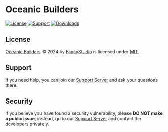# Oceanic Builders

[![License][MITLicenseBadgeURL]][MITLicenseURL]
[![Support][SupportServerBadgeURL]][SupportServerURL]
[![Downloads][DownloadsBadgeURL]][OceanicBuildersRepositoryURL]

## License

[Oceanic Builders][OceanicBuildersRepositoryURL] © 2024 by [FancyStudio][FancyStudioGitHubURL] is licensed under [MIT][MITLicenseURL].

## Support

If you need help, you can join our [Support Server][SupportServerURL] and ask your questions there.

## Security

If you believe you have found a security vulnerability, please **DO NOT make a public issue**, instead, go to our [Support Server][SupportServerURL] and contact the developers privately.

[DownloadsBadgeURL]: https://img.shields.io/npm/dt/oceanic-builders?style=for-the-badge&colorA=18181B&colorB=2a5099&label=Downloads&logo=npm&logoColor=white
[FancyStudioGitHubURL]: https://github.com/FancyStudioTeam
[MITLicenseBadgeURL]: https://img.shields.io/badge/MIT-_?style=for-the-badge&colorA=18181B&colorB=2a5099&label=License&logo=opensourceinitiative&logoColor=white
[MITLicenseURL]: https://opensource.org/license/mit
[OceanicBuildersRepositoryURL]: https://github.com/FancyStudioTeam/OceanicBuilders
[SupportServerBadgeURL]: https://img.shields.io/badge/Support-Support?style=for-the-badge&colorA=18181B&colorB=2a5099&label=Discord&logo=discord&logoColor=white
[SupportServerURL]: https://discord.gg/yWjeDA6ewJ
